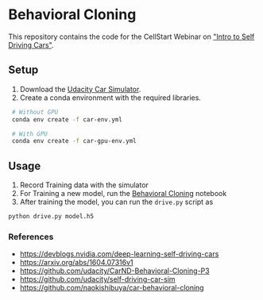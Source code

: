 # Behavioral Cloning

This repository contains the code for the CellStart Webinar on ["Intro to Self Driving Cars"](https://www.meetup.com/Disrupt-4-0/events/269057912/).
 
## Setup
1. Download the [Udacity Car Simulator](https://github.com/udacity/self-driving-car-sim).
2. Create a conda environment with the required libraries.
```bash
 # Without GPU
 conda env create -f car-env.yml

 # With GPU
 conda env create -f car-gpu-env.yml
 ```

## Usage

1. Record Training data with the simulator
2. For Training a new model, run the [Behavioral Cloning](BehavioralCloning.ipynb) notebook
3. After training the model, you can run the `drive.py` script as 
 ```bash
 python drive.py model.h5
 ```
 
### References
 
* https://devblogs.nvidia.com/deep-learning-self-driving-cars
* https://arxiv.org/abs/1604.07316v1
* https://github.com/udacity/CarND-Behavioral-Cloning-P3
* https://github.com/udacity/self-driving-car-sim
* https://github.com/naokishibuya/car-behavioral-cloning
